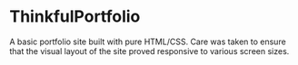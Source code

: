 # ThinkfulPortfolio
A basic portfolio site built with pure HTML/CSS. Care was taken to ensure that the visual layout of the site proved responsive to various screen sizes.
